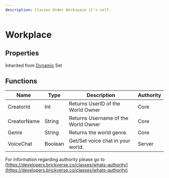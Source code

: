```yaml
---
description: Classes Under Workspace it's-self.
---
```


# Workplace

## Properties

Inherited from [Dynamic](https://docs.brickverse.co/bricklua-lua-references-manual/dymanic) Set

## Functions

| Name        | Type    | Description                         | Authority |
| ----------- | ------- | ----------------------------------- | --------- |
| CreatorId   | Int     | Returns UserID of the World Owner   | Core      |
| CreatorName | String  | Returns Username of the World Owner | Core      |
| Genre       | String  | Returns the world genre.            | Core      |
| VoiceChat   | Boolean | Get/Set voice chat in your world.   | Server    |

For information regarding authority please go to [https://developers.brickverse.co/classes/whats-authority](https://developers.brickverse.co/classes/whats-authority)
